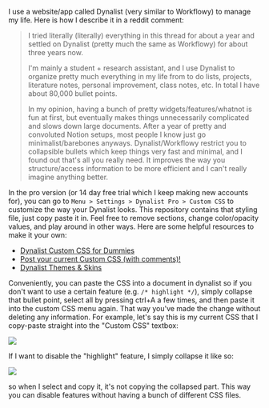 I use a website/app called Dynalist (very similar to Workflowy) to manage my life. Here is how I describe it in a reddit comment:

> I tried literally (literally) everything in this thread for about a year and settled on Dynalist (pretty much the same as Workflowy) for about three years now.
> 
> I'm mainly a student + research assistant, and I use Dynalist to organize pretty much everything in my life from to do lists, projects, literature notes, personal improvement, class notes, etc. In total I have about 80,000 bullet points.
> 
> In my opinion, having a bunch of pretty widgets/features/whatnot is fun at first, but eventually makes things unnecessarily complicated and slows down large documents. After a year of pretty and convoluted Notion setups, most people I know just go minimalist/barebones anyways. Dynalist/Workflowy restrict you to collapsible bullets which keep things very fast and minimal, and I found out that's all you really need. It improves the way you structure/access information to be more efficient and I can't really imagine anything better.

In the pro version (or 14 day free trial which I keep making new accounts for), you can go to `Menu > Settings > Dynalist Pro > Custom CSS` to customize the way your Dynalist looks. This repository contains that styling file, just copy paste it in. Feel free to remove sections, change color/opacity values, and play around in other ways. Here are some helpful resources to make it your own:

* [Dynalist Custom CSS for Dummies](https://talk.dynalist.io/t/dynalist-custom-css-for-dummies/7603)
* [Post your current Custom CSS (with comments)!](https://talk.dynalist.io/t/post-your-current-custom-css-with-comments/3126)
* [Dynalist Themes & Skins](https://userstyles.org/styles/browse/dynalist)

Conveniently, you can paste the CSS into a document in dynalist so if you don't want to use a certain feature (e.g. `/* highlight */`), simply collapse that bullet point, select all by pressing ctrl+A a few times, and then paste it into the custom CSS menu again. That way you've made the change without deleting any information. For example, let's say this is my current CSS that I copy-paste straight into the "Custom CSS" textbox:

![](https://i.imgur.com/ZukYKmB.png)

If I want to disable the "highlight" feature, I simply collapse it like so:

![](https://i.imgur.com/DTrvPcf.png)

so when I select and copy it, it's not copying the collapsed part. This way you can disable features without having a bunch of different CSS files.
